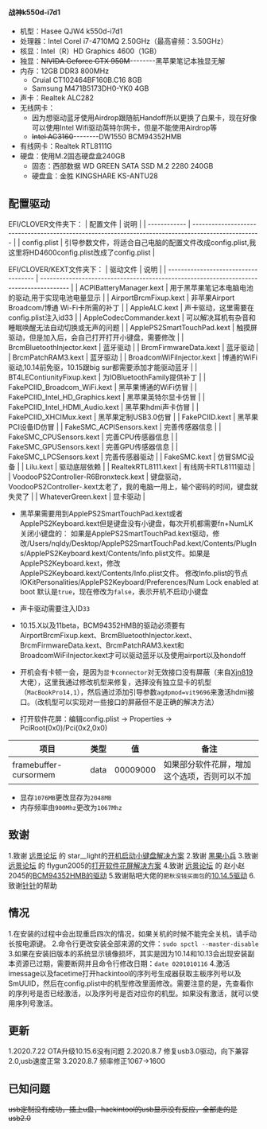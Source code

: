 #### 战神k550d-i7d1
+ 机型：Hasee QJW4 k550d-i7d1
+ 处理器：Intel Corel i7-4710MQ 2.50GHz（最高睿频：3.50GHz）
+ 核显：Intel（R）HD Graphics 4600（1GB）
+ 独显：<s>NIVIDA Geforce GTX 950M</s>--------黑苹果笔记本独显无解
+ 内存：12GB DDR3  800MHz
    + Cruial CT102464BF160B.C16 8GB
    + Samsung M471B5173DH0-YK0 4GB
+ 声卡：Realtek ALC282
+ 无线网卡：
    + 因为想驱动蓝牙使用Airdrop跟随航Handoff所以更换了白果卡，现在好像可以使用Intel Wifi驱动英特尔网卡，但是不能使用Airdrop等
    + <s>Intel AC3160</s>--------DW1550 BCM94352HMB
+ 有线网卡：Realtek RTL8111G
+ 硬盘：使用M.2固态硬盘盒240GB
    + 固态：西部数据 WD GREEN SATA SSD M.2 2280 240GB
    + 硬盘盒：金胜 KINGSHARE KS-ANTU28

## 配置驱动

EFI/CLOVER文件夹下：
| 配置文件     | 说明                                                                                                |
| ------------ | --------------------------------------------------------------------------------------------------- |
| config.plist | 引导参数文件，将适合自己电脑的配置文件改成config.plist,我这里将HD4600config.plist改成了config.plist |

EFI/CLOVER/KEXT文件夹下：
| 驱动文件                             | 说明                                                                                    |
| ------------------------------------ | --------------------------------------------------------------------------------------- |
| ACPIBatteryManager.kext              | 用于黑苹果笔记本电脑电池的驱动,用于实现电池电量显示                                     |
| AirportBrcmFixup.kext                | 非苹果Airport Broadcom/博通 Wi-Fi卡所需的补丁                                           |
| AppleALC.kext                        | 声卡驱动，这里需要在config.plist注入id33                                                |
| AppleCodecCommander.kext             | 可以解决耳机有杂音和睡眠唤醒无法自动切换或无声的问题                                    |
| ApplePS2SmartTouchPad.kext           | 触摸屏驱动，但是加入后，会自己打开打开小键盘，需要修改                                  |
| BrcmBluetoothInjector.kext           | 蓝牙驱动                                                                                |
| BrcmFirmwareData.kext                | 蓝牙驱动                                                                                |
| BrcmPatchRAM3.kext                   | 蓝牙驱动                                                                                |
| BroadcomWiFiInjector.kext            | 博通的WiFi驱动,10.14前免驱，10.15跟big sur都需要添加才能驱动蓝牙                        |
| BT4LEContiunityFixup.kext            | 为IOBluetoothFamily提供补丁                                                             |
| FakePCIID_Broadcom_WiFi.kext         | 黑苹果博通的WiFi仿冒                                                                    |
| FakePCIID_Intel_HD_Graphics.kext     | 黑苹果英特尔显卡仿冒                                                                    |
| FakePCIID_Intel_HDMI_Audio.kext      | 黑苹果hdmi声卡仿冒                                                                      |
| FakePCIID_XHCIMux.kext               | 黑苹果定制USB3.0仿冒                                                                    |
| FakePCIID.kext                       | 黑苹果PCI设备ID仿冒                                                                     |
| FakeSMC_ACPISensors.kext             | 完善传感器信息                                                                          |
| FakeSMC_CPUSensors.kext              | 完善CPU传感器信息                                                                       |
| FakeSMC_GPUSensors.kext              | 完善GPU传感器信息                                                                       |
| FakeSMC_LPCSensors.kext              | 完善传感器驱动                                                                          |
| FakeSMC.kext                         | 仿冒SMC设备                                                                             |
| Lilu.kext                            | 驱动底层依赖                                                                            |
| RealtekRTL8111.kext                  | 有线网卡RTL8111驱动                                                                     |
| VoodooPS2Controller-R6Bronxteck.kext | 键盘驱动，VoodooPS2Controller-.kext太老了，我的电脑一用上，输个密码的时间，键盘就失灵了 |
| WhateverGreen.kext                   | 显卡驱动                                                                                |


+ 黑苹果需要用到ApplePS2SmartTouchPad.kext或者ApplePS2Keyboard.kext但是键盘没有小键盘，每次开机都需要fn+NumLK关闭小键盘的：
如果是ApplePS2SmartTouchPad.kext驱动，修改/Users/nqldy/Desktop/ApplePS2SmartTouchPad.kext/Contents/PlugIns/ApplePS2Keyboard.kext/Contents/Info.plist文件。如果是ApplePS2Keyboard.kext，修改ApplePS2Keyboard.kext/Contents/Info.plist文件。
修改Info.plist的节点IOKitPersonalities/ApplePS2Keyboard/Preferences/Num Lock enabled at boot
默认是`true`，现在修改为`false`，表示开机不启动小键盘

+ 声卡驱动需要注入ID`33`

+ 10.15.X以及11beta，BCM94352HMB的驱动必须要有AirportBrcmFixup.kext、BrcmBluetoothInjector.kext、BrcmFirmwareData.kext、BrcmPatchRAM3.kext和BroadcomWiFiInjector.kext才可以驱动蓝牙以及使用airport以及hondoff

+ 开机会有卡顿一会，是因为`显卡connector`对无效接口没有屏蔽（来自[Xjn819](https://blog.xjn819.com/)大佬），这里我通过修改机型来修复，选择没有独立显卡的机型（`MacBookPro14,1`），然后通过添加引导参数`agdpmod=vit9696`来激活hdmi接口。（改机型可以实现对一些接口的屏蔽但不是正确的解决方法）

+ 打开软件花屏：编辑config.plist -> Properties -> PciRoot(0x0)/Pci(0x2,0x0)

| 项目                  | 类型 | 值       | 备注                                         |
| --------------------- | ---- | -------- | -------------------------------------------- |
| framebuffer-cursormem | data | 00009000 | 如果部分软件花屏，增加这个选项，否则可以不加 |

+ 显存`1076MB`更改显存为`2048MB`
+ 内存频率由`900Mhz`更改为`1067Mhz`

## 致谢
1.致谢 [远景论坛][PCBETA] 的 star__light的[开机启动小键盘解决方案](http://bbs.pcbeta.com/viewthread-1661878-1-1.html)
2.致谢 [黑果小兵](https://blog.daliansky.net)
3.致谢 [远景论坛][PCBETA] 的 flygun2005的[打开软件花屏解决方案](http://bbs.pcbeta.com/forum.php?mod=viewthread&tid=1824015)
4.致谢 [远景论坛][PCBETA] 的 赵小赵2045的[BCM94352HMB的驱动](http://bbs.pcbeta.com/forum.php?mod=viewthread&tid=1863711&highlight=94352)
5.致谢贴吧大佬的`肥秋没钱买面包`的[10.14.5驱动](http://tieba.baidu.com/p/4735008414?share=9105&fr=share&unique=6820BAC14ADEE24CD99E8C579D04F44D&st=1596425284&client_type=1&client_version=11.6.1&sfc=copy)
6.致谢[针针](https://hyejeong.cn/)的帮助

[PCBETA]: http://bbs.pcbeta.com/ " 远景论坛"

## 情况
1.在安装的过程中会出现重启四次的情况，如果关机的时候不能完全关机，请手动长按电源键。
2.命令行更改安装全部来源的文件：`sudo spctl --master-disable`
3.如果在安装旧版本的系统显示镜像损坏，其实是因为10.14和10.13会出现安装副本资源已过期，需要断网并且命令行修改日期：`date 0201010116`
4.激活imessage以及facetime打开hackintool的序列号生成器获取主板序列号以及SmUUID，然后在config.plist中的机型修改里面修改。需要注意的是，先查看你的序列号是否已经激活，以及序列号是否对应你的机型。如果没有激活，就可以使用序列号激活。

## 更新
1.2020.7.22 OTA升级10.15.6没有问题
2.2020.8.7 修复usb3.0驱动，向下兼容2.0,usb速度正常
3.2020.8.7 频率修正1067->1600

## 已知问题
<s>usb定制没有成功，插上u盘，hackintool的usb显示没有反应，全部走的是usb2.0</s>
